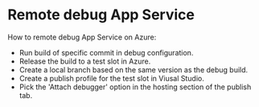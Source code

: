 # Remote debug App Service
How to remote debug App Service on Azure:
 - Run build of specific commit in debug configuration.
 - Release the build to a test slot in Azure.
 - Create a local branch based on the same version as the debug build.
 - Create a publish profile for the test slot in Viusal Studio.
 - Pick the 'Attach debugger' option in the hosting section of the publish tab.  
